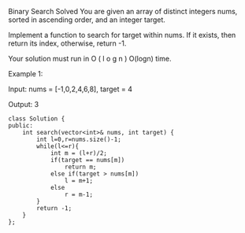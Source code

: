 Binary Search
Solved
You are given an array of distinct integers nums, sorted in ascending order, and an integer target.

Implement a function to search for target within nums. If it exists, then return its index, otherwise, return -1.

Your solution must run in
O
(
l
o
g
n
)
O(logn) time.

Example 1:

Input: nums = [-1,0,2,4,6,8], target = 4

Output: 3

```
class Solution {
public:
    int search(vector<int>& nums, int target) {
        int l=0,r=nums.size()-1;
        while(l<=r){
            int m = (l+r)/2;
            if(target == nums[m])
                return m;
            else if(target > nums[m])
                l = m+1;
            else
                r = m-1;
        }
        return -1;
    }
};
```
